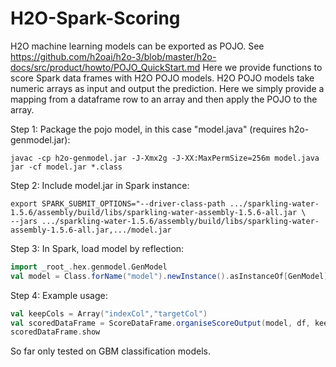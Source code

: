# H2O-Spark-Scoring
H2O machine learning models can be exported as POJO.
See https://github.com/h2oai/h2o-3/blob/master/h2o-docs/src/product/howto/POJO_QuickStart.md
Here we provide functions to score Spark data frames with H2O POJO models.
H2O POJO models take numeric arrays as input and output the prediction. Here we simply provide
a mapping from a dataframe row to an array and then apply the POJO to the array.

Step 1: Package the pojo model, in this case "model.java" (requires h2o-genmodel.jar):
```
javac -cp h2o-genmodel.jar -J-Xmx2g -J-XX:MaxPermSize=256m model.java
jar -cf model.jar *.class
```

Step 2: Include model.jar in Spark instance:
```
export SPARK_SUBMIT_OPTIONS="--driver-class-path .../sparkling-water-1.5.6/assembly/build/libs/sparkling-water-assembly-1.5.6-all.jar \
--jars .../sparkling-water-1.5.6/assembly/build/libs/sparkling-water-assembly-1.5.6-all.jar,.../model.jar
```

Step 3: In Spark, load model by reflection:
```scala
import _root_.hex.genmodel.GenModel
val model = Class.forName("model").newInstance().asInstanceOf[GenModel]
```

Step 4: Example usage:
```scala
val keepCols = Array("indexCol","targetCol")
val scoredDataFrame = ScoreDataFrame.organiseScoreOutput(model, df, keepCols, sqlContext)
scoredDataFrame.show
```
So far only tested on GBM classification models. 